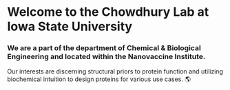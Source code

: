 # Welcome to the Chowdhury Lab at Iowa State University
### We are a part of the department of Chemical & Biological Engineering and located within the Nanovaccine Institute.

Our interests are discerning structural priors to protein function and utilizing biochemical intuition to design proteins for various use cases. :earth_americas:
